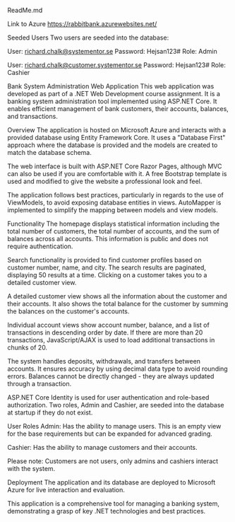 ReadMe.md

Link to Azure https://rabbitbank.azurewebsites.net/

Seeded Users
Two users are seeded into the database:

User: richard.chalk@systementor.se
Password: Hejsan123#
Role: Admin

User: richard.chalk@customer.systementor.se
Password: Hejsan123#
Role: Cashier


Bank System Administration Web Application
This web application was developed as part of a .NET Web Development course assignment. It is a banking system administration tool implemented using ASP.NET Core. It enables efficient management of bank customers, their accounts, balances, and transactions.

Overview
The application is hosted on Microsoft Azure and interacts with a provided database using Entity Framework Core. It uses a "Database First" approach where the database is provided and the models are created to match the database schema.

The web interface is built with ASP.NET Core Razor Pages, although MVC can also be used if you are comfortable with it. A free Bootstrap template is used and modified to give the website a professional look and feel.

The application follows best practices, particularly in regards to the use of ViewModels, to avoid exposing database entities in views. AutoMapper is implemented to simplify the mapping between models and view models.

Functionality
The homepage displays statistical information including the total number of customers, the total number of accounts, and the sum of balances across all accounts. This information is public and does not require authentication.

Search functionality is provided to find customer profiles based on customer number, name, and city. The search results are paginated, displaying 50 results at a time. Clicking on a customer takes you to a detailed customer view.

A detailed customer view shows all the information about the customer and their accounts. It also shows the total balance for the customer by summing the balances on the customer's accounts.

Individual account views show account number, balance, and a list of transactions in descending order by date. If there are more than 20 transactions, JavaScript/AJAX is used to load additional transactions in chunks of 20.

The system handles deposits, withdrawals, and transfers between accounts. It ensures accuracy by using decimal data type to avoid rounding errors. Balances cannot be directly changed - they are always updated through a transaction.

ASP.NET Core Identity is used for user authentication and role-based authorization. Two roles, Admin and Cashier, are seeded into the database at startup if they do not exist.

User Roles
Admin: Has the ability to manage users. This is an empty view for the base requirements but can be expanded for advanced grading.

Cashier: Has the ability to manage customers and their accounts.

Please note: Customers are not users, only admins and cashiers interact with the system.


Deployment
The application and its database are deployed to Microsoft Azure for live interaction and evaluation.

This application is a comprehensive tool for managing a banking system, demonstrating a grasp of key .NET technologies and best practices.
